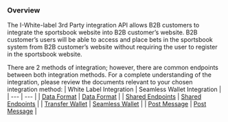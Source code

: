 ### Overview
The I-White-label 3rd Party integration API allows B2B customers to integrate the sportsbook website into B2B customer’s website. B2B customer’s users will be able to access and place bets in the sportsbook system from B2B customer’s website without requiring the user to register in the sportsbook website.

There are 2 methods of integration; however, there are common endpoints between both integration methods.
For a complete understanding of the integration, please review the documents relevant to your chosen integration method:
| White Label Integration | Seamless Wallet Integration |
| --- | --- |
| [Data Format](/docs/data-format.md) | [Data Format](/docs/data-format.md) |
| [Shared Endpoints](/docs/shared.md) | [Shared Endpoints](/docs/shared.md) |
| [Transfer Wallet](/docs/transfer.md) | [Seamless Wallet](/docs/seamless.md) |
| [Post Message](/docs/post-message.md) | [Post Message](/docs/post-message.md) |
